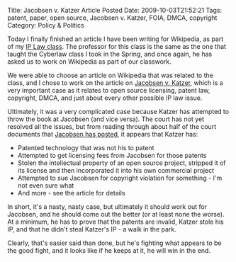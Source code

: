 Title: Jacobsen v. Katzer Article Posted
Date: 2009-10-03T21:52:21
Tags: patent, paper, open source, Jacobsen v. Katzer, FOIA, DMCA, copyright
Category: Policy & Politics

Today I finally finished an article I have been writing for Wikipedia, as part of my <a href="http://people.ischool.berkeley.edu/~bcarver/mediawiki/index.php/INFO_237_Fall_2009_Syllabus">IP Law class</a>. The professor for this class is the same as the one that taught the Cyberlaw class I took in the Spring, and once again, he has asked us to work on Wikipedia as part of our classwork.

We were able to choose an article on Wikipedia that was related to the class, and I chose to work on the article on <a href="http://en.wikipedia.org/wiki/Jacobsen_v._Katzer">Jacobsen v. Katzer</a>, which is a very important case as it relates to open source licensing, patent law, copyright, DMCA, and just about every other possible IP law issue.

Ultimately, it was a very complicated case because Katzer has attempted to throw the book at Jacobsen (and vice versa). The court has not yet resolved all the issues, but from reading through about half of the court documents that <a href="http://jmri.sourceforge.net/k/docket/index.shtml">Jacobsen has posted</a>, it appears that Katzer has:

 - Patented technology that was not his to patent
 - Attempted to get licensing fees from Jacobsen for those patents
 - Stolen the intellectual property of an open source project, stripped it of its license and then incorporated it into his own commercial project
 - Attempted to sue Jacobsen for copyright violation for something - I'm not even sure what
 - And more - see the article for details


In short, it's a nasty, nasty case, but ultimately it should work out for Jacobsen, and he should come out the better (or at least none the worse). At a minimum, he has to prove that the patents are invalid, Katzer stole his IP, and that he didn't steal Katzer's IP - a walk in the park.

Clearly, that's easier said than done, but he's fighting what appears to be the good fight, and it looks like if he keeps at it, he will win in the end.
